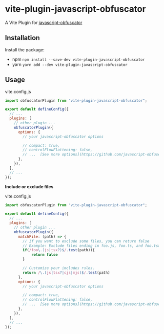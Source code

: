 # vite-plugin-javascript-obfuscator

A Vite Plugin for [javascript-obfuscator](https://www.npmjs.com/package/javascript-obfuscator)

## Installation

Install the package:

- npm `npm install --save-dev vite-plugin-javascript-obfuscator`
- yarn `yarn add --dev vite-plugin-javascript-obfuscator`

## Usage

vite.config.js

```javascript
import obfuscatorPlugin from "vite-plugin-javascript-obfuscator";

export default defineConfig({
  // ...
  plugins: [
    // other plugin ...
    obfuscatorPlugin({
      options: {
        // your javascript-obfuscator options 

        // compact: true,
        // controlFlowFlattening: false,
        // ...  [See more options](https://github.com/javascript-obfuscator/javascript-obfuscator)
      },
    }),
  ],
  // ...
});
```

**Include or exclude files**

vite.config.js

```javascript
import obfuscatorPlugin from "vite-plugin-javascript-obfuscator";

export default defineConfig({
  // ...
  plugins: [
    // other plugin ...
    obfuscatorPlugin({
      matchFile: (path) => {
        // If you want to exclude some files, you can return false
        // Example: Exclude files ending in foo.js, foo.ts, and foo.tsx
        if(/foo\.(js|tsx?)$/.test(path)){
            return false
        }

        // Customize your includes rules. 
        return /\.(js|tsx?|cjs|mjs)$/.test(path) 
      },
      options: {
        // your javascript-obfuscator options 

        // compact: true,
        // controlFlowFlattening: false,
        // ...  [See more options](https://github.com/javascript-obfuscator/javascript-obfuscator)
      },
    }),
  ],
  // ...
});
```
